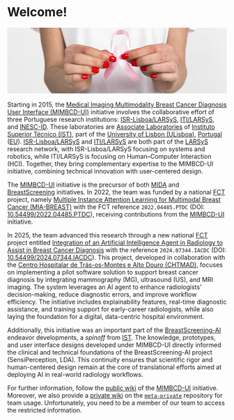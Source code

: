 # Welcome!

<a href="https://github.com/MIMBCD-UI/" title="Meta" target="_blank">
  <img src="https://github.com/MIMBCD-UI/meta/blob/master/headers/breast_cancer_women_1000x300.png" alt="header" />
</a>

Starting in 2015, the [Medical Imaging Multimodality Breast Cancer Diagnosis User Interface (MIMBCD-UI)](https://mimbcd-ui.github.io/) initiative involves the collaborative effort of three Portuguese research institutions: [ISR-Lisboa/LARSyS](http://welcome.isr.tecnico.ulisboa.pt/), [ITI/LARSyS](http://iti.larsys.pt/), and [INESC-ID](http://www.inesc-id.pt/). These laboratories are [Associate Laboratories](https://tecnico.ulisboa.pt/en/research-and-innovation/rd/associate-laboratories/) of [Instituto Superior Técnico (IST)](http://tecnico.ulisboa.pt/), part of the [University of Lisbon (ULisboa)](https://www.ulisboa.pt/), [Portugal](https://www.portugal.gov.pt/) ([EU](https://europa.eu/)). [ISR-Lisboa/LARSyS](http://welcome.isr.tecnico.ulisboa.pt/) and [ITI/LARSyS](http://iti.larsys.pt/) are both part of the [LARSyS](https://www.larsys.pt/) research network, with ISR-Lisboa/LARSyS focusing on systems and robotics, while ITI/LARSyS is focusing on Human–Computer Interaction (HCI). Together, they bring complementary expertise to the MIMBCD-UI initiative, combining technical innovation with user-centered design.

The [MIMBCD-UI](https://github.com/MIMBCD-UI) initiative is the precursor of both [MIDA](https://github.com/mida-project) and [BreastScreening](https://github.com/BreastScreening) initiatives. In 2022, the team was funded by a national [FCT](https://www.fct.pt/) project, namely [Multiple Instance Attention Learning for Multimodal Breast Cancer (MIA-BREAST)](https://welcome.isr.tecnico.ulisboa.pt/projects/multiple-instance-attention-learning-for-multimodal-breast-cancer-diagnosis/) with the FCT reference `2022.04485.PTDC` (DOI: [10.54499/2022.04485.PTDC](https://doi.org/10.54499/2022.04485.PTDC)), receiving contributions from the [MIMBCD-UI](https://github.com/MIMBCD-UI) initiative.

In 2025, the team advanced this research through a new national [FCT](https://www.fct.pt/) project entitled [Integration of an Artificial Intelligence Agent in Radiology to Assist in Breast Cancer Diagnosis](https://doi.org/10.54499/2024.07344.IACDC) with the reference `2024.07344.IACDC` (DOI: [10.54499/2024.07344.IACDC](https://doi.org/10.54499/2024.07344.IACDC)). This project, developed in collaboration with the [Centro Hospitalar de Trás-os-Montes e Alto Douro (CHTMAD)](https://www.chtmad.min-saude.pt/), focuses on implementing a pilot software solution to support breast cancer diagnosis by integrating mammography (MG), ultrasound (US), and MRI imaging. The system leverages an AI agent to enhance radiologists' decision-making, reduce diagnostic errors, and improve workflow efficiency. The initiative includes explainability features, real-time diagnostic assistance, and training support for early-career radiologists, while also laying the foundation for a digital, data-centric hospital environment.

Additionally, this initiative was an important part of the [BreastScreening-AI](https://github.com/BreastScreeningAI) endeavor developments, a *spinoff* from [IST](http://tecnico.ulisboa.pt/). The knowledge, prototypes, and user interface designs developed under MIMBCD-UI directly informed the clinical and technical foundations of the BreastScreening-AI project (SensiPerception, LDA). This continuity ensures that scientific rigor and human-centered design remain at the core of translational efforts aimed at deploying AI in real-world radiology workflows.

For further information, follow the [public wiki](https://github.com/MIMBCD-UI/meta/wiki) of the [MIMBCD-UI](https://github.com/MIMBCD-UI) initiative. Moreover, we also provide a [private wiki](https://github.com/MIMBCD-UI/meta-private/tree/master/wiki) on the [`meta-private`](https://github.com/MIMBCD-UI/meta-private) repository for team usage. Unfortunately, you need to be a member of our team to access the restricted information.

